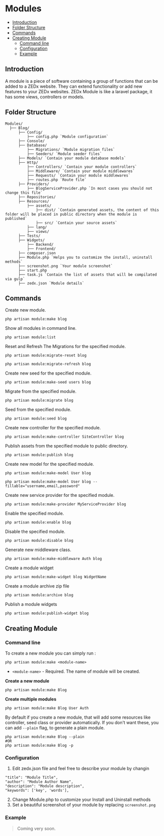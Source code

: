 # Modules

- [Introduction](#introduction)
- [Folder Structure](#folder-structure)
- [Commands](#commands)
- [Creating Module](#creating-module)
    - [Command line](#creating-module-command-line)
    - [Configuration](#creating-module-command-config)
    - [Example](#creating-module-example)

<a name="introduction"></a>
## Introduction

A module is a piece of software containing a group of functions that can be added to a ZEDx website. They can extend functionality or add new features to your ZEDx websites. ZEDx Module is like a laravel package, it has some views, controllers or models.

<a name="folder-structure"></a>
## Folder Structure

```
Modules/
  ├── Blog/
      ├── Config/
          ├── config.php `Module configuration`
      ├── Console/
      ├── Database/
          ├── Migrations/ `Module migration files`
          ├── Seeders/ `Module seeder files`
      ├── Models/ `Contain your module database models`
      ├── Http/
          ├── Controllers/ `Contain your module controllers`
          ├── Middleware/ `Contain your module middlewares`
          ├── Requests/ `Contain your module middlewares`
          ├── routes.php `Route file`
      ├── Providers/
          ├── BlogServiceProvider.php `In most cases you should not change this file`
      ├── Repositories/
      ├── Resources/
          ├── assets/
              ├── dist/ `Contain generated assets, the content of this folder will be placed in public directory when the module is published`
              ├── src/ `Contain your source assets`
          ├── lang/
          ├── views/
      ├── Tests/
      ├── Widgets/
          ├── Backend/
          ├── Frontend/
      ├── composer.json
      ├── Module.php `Helps you to customize the install, uninstall methods`
      ├── screenshot.png `Your module screenshot`
      ├── start.php
      ├── task.js `Contain the list of assets that will be compilated via gulp`
      ├── zedx.json `Module details`
```


<a name="commands"></a>
## Commands

Create new module.

```
php artisan module:make blog
```

Show all modules in command line.

```
php artisan module:list
```

Reset and Refresh The Migrations for the specified module.

```
php artisan module:migrate-reset blog

php artisan module:migrate-refresh blog
```

Create new seed for the specified module.

```
php artisan module:make-seed users blog
```

Migrate from the specified module.

```
php artisan module:migrate blog
```

Seed from the specified module.

```
php artisan module:seed blog
```

Create new controller for the specified module.

```
php artisan module:make-controller SiteController blog
```

Publish assets from the specified module to public directory.

```
php artisan module:publish blog
```

Create new model for the specified module.

```
php artisan module:make-model User blog

php artisan module:make-model User blog --fillable="username,email,password"
```

Create new service provider for the specified module.

```
php artisan module:make-provider MyServiceProvider blog
```

Enable the specified module.

```
php artisan module:enable blog
```

Disable the specified module.

```
php artisan module:disable blog
```

Generate new middleware class.

```
php artisan module:make-middleware Auth blog
```

Create a module widget

```
php artisan module:make-widget blog WidgetName
```

Create a module archive zip file

```
php artisan module:archive blog
```

Publish a module widgets

```
php artisan module:publish-widget blog
```

<a name="creating-module"></a>
## Creating Module

<a name="creating-module-command-line"></a>
### Command line

To create a new module you can simply run :

```
php artisan module:make <module-name>
```

- `<module-name>` - Required. The name of module will be created.

**Create a new module**

```
php artisan module:make Blog
```

**Create multiple modules**

```
php artisan module:make Blog User Auth
```

By default if you create a new module, that will add some resources like controller, seed class or provider automatically. If you don't want these, you can add `--plain` flag, to generate a plain module.

```shell
php artisan module:make Blog --plain
#OR
php artisan module:make Blog -p
```

<a name="creating-module-command-config"></a>
### Configuration

1. Edit zedx.json file and feel free to describe your module by changin

```
"title": "Module Title",
"author": "Module Author Name",
"description": "Module description",
"keywords": ['key', 'words'],
```

2. Change Module.php to customize your Install and Uninstall methods
3. Set a beautiful screenshot of your module by replacing `screenshot.png`

<a name="creating-module-example"></a>
### Example

> Coming very soon.
